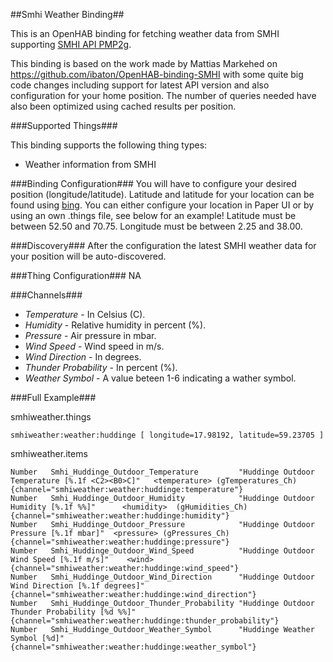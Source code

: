 ##Smhi Weather Binding##

This is an OpenHAB binding for fetching weather data from SMHI supporting [SMHI API PMP2g](http://www.smhi.se/klimatdata/ladda-ner-data/api-for-pmp-dokumentation-1.76980). 

This binding is based on the work made by Mattias Markehed on https://github.com/ibaton/OpenHAB-binding-SMHI with some quite big code changes including support for latest API version and also
configuration for your home position.
The number of queries needed have also been optimized using cached results per position.

###Supported Things###

This binding supports the following thing types:

* Weather information from SMHI

###Binding Configuration###
You will have to configure your desired position (longitude/latitude). Latitude and latitude for your location can be found using [bing](http://www.bing.com/maps).
You can either configure your location in Paper UI or by using an own .things file, see below for an example!
Latitude must be between 52.50 and 70.75.
Longitude must be between 2.25 and 38.00. 
 
###Discovery###
After the configuration the latest SMHI weather data for your position will be auto-discovered.

###Thing Configuration###
NA

###Channels###
* *Temperature* - In Celsius (C).
* *Humidity* - Relative humidity in percent (%).
* *Pressure* - Air pressure in mbar.
* *Wind Speed* - Wind speed in m/s.
* *Wind Direction* - In degrees.
* *Thunder Probability* - In percent (%).
* *Weather Symbol* - A value beteen 1-6 indicating a wather symbol. 

###Full Example###

smhiweather.things
```
smhiweather:weather:huddinge [ longitude=17.98192, latitude=59.23705 ]
```
smhiweather.items
```
Number   Smhi_Huddinge_Outdoor_Temperature         "Huddinge Outdoor Temperature [%.1f <C2><B0>C]"   <temperature> (gTemperatures_Ch)  {channel="smhiweather:weather:huddinge:temperature"}
Number   Smhi_Huddinge_Outdoor_Humidity            "Huddinge Outdoor Humidity [%.1f %%]"      <humidity>  (gHumidities_Ch)    {channel="smhiweather:weather:huddinge:humidity"}
Number   Smhi_Huddinge_Outdoor_Pressure            "Huddinge Outdoor Pressure [%.1f mbar]"  <pressure> (gPressures_Ch)     {channel="smhiweather:weather:huddinge:pressure"}
Number   Smhi_Huddinge_Outdoor_Wind_Speed          "Huddinge Outdoor Wind Speed [%.1f m/s]"    <wind>                    {channel="smhiweather:weather:huddinge:wind_speed"}
Number   Smhi_Huddinge_Outdoor_Wind_Direction      "Huddinge Outdoor Wind Direction [%.1f degrees]"                {channel="smhiweather:weather:huddinge:wind_direction"}
Number   Smhi_Huddinge_Outdoor_Thunder_Probability "Huddinge Outdoor Thunder Probability [%d %%]"                  {channel="smhiweather:weather:huddinge:thunder_probability"}
Number   Smhi_Huddinge_Outdoor_Weather_Symbol      "Huddinge Weather Symbol [%d]"                                  {channel="smhiweather:weather:huddinge:weather_symbol"}
```